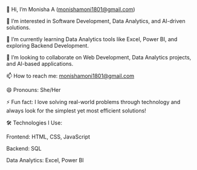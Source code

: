 👋 Hi, I’m Monisha A (monishamoni1801@gmail.com)

👀 I’m interested in Software Development, Data Analytics, and AI-driven solutions.

🌱 I’m currently learning Data Analytics tools like Excel, Power BI, and exploring Backend Development.

💞️ I’m looking to collaborate on Web Development, Data Analytics projects, and AI-based applications.

📫 How to reach me: monishamoni1801@gmail.com

😄 Pronouns: She/Her

⚡ Fun fact: I love solving real-world problems through technology and always look for the simplest yet most efficient solutions!

🛠️ Technologies I Use:

Frontend: HTML, CSS, JavaScript

Backend: SQL

Data Analytics: Excel, Power BI
